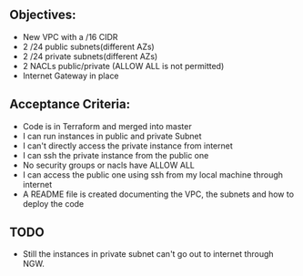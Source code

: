 ## Objectives:

- New VPC with a /16 CIDR
- 2 /24 public subnets(different AZs)
- 2 /24 private subnets(different AZs)
- 2 NACLs public/private (ALLOW ALL is not permitted)
- Internet Gateway in place

## Acceptance Criteria:

- Code is in Terraform and merged into master
- I can run instances in public and private Subnet
- I can't directly access the private instance from internet
- I can ssh the private instance from the public one
- No security groups or nacls have ALLOW ALL
- I can access the public one using ssh from my local machine through internet
- A README file is created documenting the VPC, the subnets and how to deploy the code


## TODO
- Still the instances in private subnet can't go out to internet through NGW.